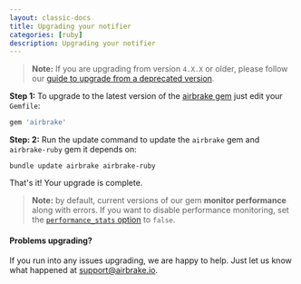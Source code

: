 ```yaml
---
layout: classic-docs
title: Upgrading your notifier
categories: [ruby]
description: Upgrading your notifier
---
```

> **Note:** If you are upgrading from version `4.X.X` or older, please
follow our [guide to upgrade from a deprecated version](/docs/ruby/upgrading-from-deprecated-versions/).

**Step 1:** To upgrade to the latest version of the
[airbrake gem](https://github.com/airbrake/airbrake)
just edit your `Gemfile`:

```rb
gem 'airbrake'
```

**Step: 2:** Run the update command to update the `airbrake` gem and `airbrake-ruby` gem
it depends on:

```
bundle update airbrake airbrake-ruby
```

That's it! Your upgrade is complete.

> **Note:** by default, current versions of our gem **monitor performance** along
with errors. If you want to disable performance monitoring, set the
[`performance_stats`
option](https://github.com/airbrake/airbrake-ruby#performance_stats) to
`false`.

#### Problems upgrading?
If you run into any issues upgrading, we are happy to help. Just let us
know what happened at [support@airbrake.io](mailto:support@airbrake.io).
